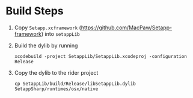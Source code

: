 

# Build Steps

1. Copy `Setapp.xcframework` (https://github.com/MacPaw/Setapp-framework) into `setappLib`
2. Build the dylib by running

   `xcodebuild -project SetappLib/SetappLib.xcodeproj -configuration Release`
3. Copy the dylib to the rider project

    ```cp SetappLib/build/Release/libSetappLib.dylib SetappSharp/runtimes/osx/native```
